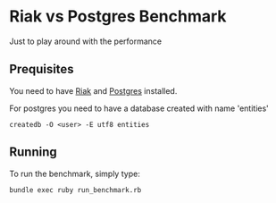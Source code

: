 # Riak vs Postgres Benchmark

Just to play around with the performance

## Prequisites

You need to have [Riak](http://basho.com/riak/) and [Postgres](http://www.postgresql.org/) installed.

For postgres you need to have a database created with name 'entities'

    createdb -O <user> -E utf8 entities

## Running

To run the benchmark, simply type:

    bundle exec ruby run_benchmark.rb
